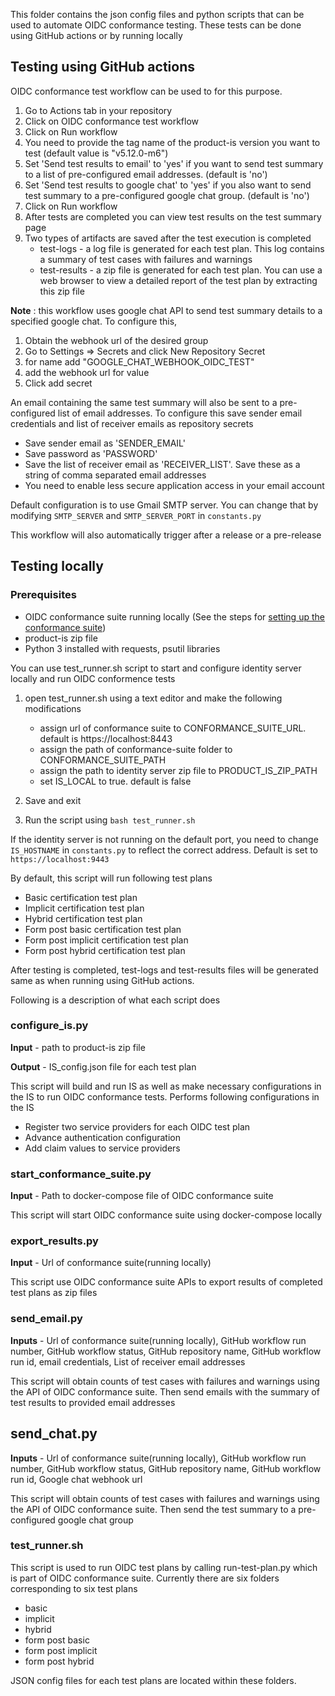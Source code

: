 This folder contains the json config files and python scripts that can be used to automate OIDC conformance testing. These tests can be done using GitHub actions or by running locally

## Testing using GitHub actions

OIDC conformance test workflow can be used to for this purpose.
1. Go to Actions tab in your repository
2. Click on OIDC conformance test workflow
3. Click on Run workflow
4. You need to provide the tag name of the product-is version you want to test (default value is "v5.12.0-m6")
5. Set 'Send test results to email' to 'yes' if you want to send test summary to a list of pre-configured email addresses. (default is 'no')
6. Set 'Send test results to google chat' to 'yes' if you also want to send test summary to a pre-configured google chat group. (default is 'no')
7. Click on Run workflow
8. After tests are completed you can view test results on the test summary page
9. Two types of artifacts are saved after the test execution is completed
   - test-logs - a log file is generated for each test plan. This log contains a summary of test cases with failures and warnings
   - test-results - a zip file is generated for each test plan. You can use a web browser to view a detailed report of the test plan by extracting this zip file

**Note** : this workflow uses google chat API to send test summary details to a specified google chat. To configure this,
1. Obtain the webhook url of the desired group
2. Go to Settings => Secrets and click New Repository Secret
3. for name add "GOOGLE_CHAT_WEBHOOK_OIDC_TEST"
4. add the webhook url for value
5. Click add secret

An email containing the same test summary will also be sent to a pre-configured list of email addresses. To configure this save sender email credentials and list of receiver emails as repository secrets
* Save sender email as 'SENDER_EMAIL'
* Save password as 'PASSWORD'
* Save the list of receiver email as 'RECEIVER_LIST'. Save these as a string of comma separated email addresses
* You need to enable less secure application access in your email account

Default configuration is to use Gmail SMTP server. You can change that by modifying `SMTP_SERVER` and `SMTP_SERVER_PORT` in `constants.py`

This workflow will also automatically trigger after a release or a pre-release

## Testing locally

### Prerequisites 

* OIDC conformance suite running locally (See the steps for [setting up the conformance suite](conformance-suite-setup-guidelines.md))
* product-is zip file
* Python 3 installed with requests, psutil libraries

You can use test_runner.sh script to start and configure identity server locally and run OIDC conformence tests
1. open test_runner.sh using a text editor and make the following modifications
   - assign url of conformance suite to CONFORMANCE_SUITE_URL. default is https://localhost:8443
   - assign the path of conformance-suite folder to CONFORMANCE_SUITE_PATH
   - assign the path to identity server zip file to PRODUCT_IS_ZIP_PATH
   - set IS_LOCAL to true. default is false

2. Save and exit
3. Run the script using ```bash test_runner.sh```

If the identity server is not running on the default port, you need to change `IS_HOSTNAME` in `constants.py` to reflect the correct address. Default is set to `https://localhost:9443`

By default, this script will run following test plans
* Basic certification test plan
* Implicit certification test plan
* Hybrid certification test plan
* Form post basic certification test plan
* Form post implicit certification test plan
* Form post hybrid certification test plan

After testing is completed, test-logs and test-results files will be generated same as when running using GitHub
 actions.

Following is a description of what each script does
### configure_is.py

**Input** - path to product-is zip file

**Output** - IS_config.json file for each test plan

This script will build and run IS as well as make necessary configurations in the IS to run OIDC conformance tests. Performs following configurations in the IS

* Register two service providers for each OIDC test plan
* Advance authentication configuration
* Add claim values to service providers

### start_conformance_suite.py

**Input** - Path to docker-compose file of OIDC conformance suite

This script will start OIDC conformance suite using docker-compose locally

### export_results.py

**Input** - Url of conformance suite(running locally)

This script use OIDC conformance suite APIs to export results of completed test plans as zip files

### send_email.py

**Inputs** - Url of conformance suite(running locally), GitHub workflow run number, GitHub workflow status, GitHub repository name, GitHub workflow run id, email credentials, List of receiver email addresses

This script will obtain counts of test cases with failures and warnings using the API of OIDC conformance suite. Then send emails with the summary of test results to provided email addresses

## send_chat.py

**Inputs** - Url of conformance suite(running locally), GitHub workflow run number, GitHub workflow status, GitHub repository name, GitHub workflow run id, Google chat webhook url

This script will obtain counts of test cases with failures and warnings using the API of OIDC conformance suite. Then send the test summary to a pre-configured google chat group

### test_runner.sh

This script is used to run OIDC test plans by calling run-test-plan.py which is part of OIDC conformance suite. Currently there are six folders corresponding to six test plans
* basic
* implicit
* hybrid
* form post basic
* form post implicit
* form post hybrid

JSON config files for each test plans are located within these folders. 

